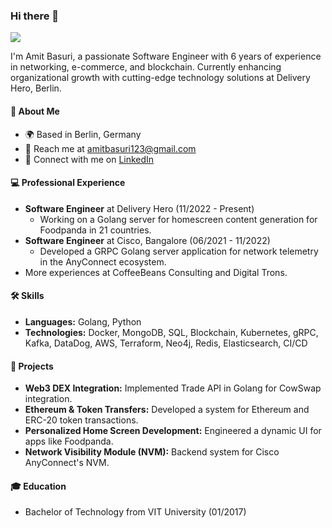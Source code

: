 ### Hi there 👋
![](https://komarev.com/ghpvc/?username=amitbasuri&color=blueviolet)

I'm Amit Basuri, a passionate Software Engineer with 6 years of experience in networking, e-commerce, and blockchain. Currently enhancing organizational growth with cutting-edge technology solutions at Delivery Hero, Berlin.

#### 🌟 About Me
- 🌍 Based in Berlin, Germany
- 📧 Reach me at [amitbasuri123@gmail.com](mailto:amitbasuri123@gmail.com)
- 🔗 Connect with me on [LinkedIn](https://linkedin.com/in/amitbasuri)

#### 💻 Professional Experience
- **Software Engineer** at Delivery Hero (11/2022 - Present)
  - Working on a Golang server for homescreen content generation for Foodpanda in 21 countries.
- **Software Engineer** at Cisco, Bangalore (06/2021 - 11/2022)
  - Developed a GRPC Golang server application for network telemetry in the AnyConnect ecosystem.
- More experiences at CoffeeBeans Consulting and Digital Trons.

#### 🛠️ Skills
- **Languages:** Golang, Python
- **Technologies:** Docker, MongoDB, SQL, Blockchain, Kubernetes, gRPC, Kafka, DataDog, AWS, Terraform, Neo4j, Redis, Elasticsearch, CI/CD

#### 🚀 Projects
- **Web3 DEX Integration:** Implemented Trade API in Golang for CowSwap integration.
- **Ethereum & Token Transfers:** Developed a system for Ethereum and ERC-20 token transactions.
- **Personalized Home Screen Development:** Engineered a dynamic UI for apps like Foodpanda.
- **Network Visibility Module (NVM):** Backend system for Cisco AnyConnect's NVM.

#### 🎓 Education
- Bachelor of Technology from VIT University (01/2017)
